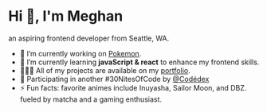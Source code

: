 # Hi 👋, I'm Meghan

an aspiring frontend developer from Seattle, WA.

- 🔭 I’m currently working on [Pokemon](https://github.com/meghanmullally/pokemon).
- 🌱 I’m currently learning **javaScript & react** to enhance my frontend skills.
- 👩🏼‍💻 All of my projects are available on my [portfolio](https://meghanmullally.github.io/).
- 👥 Participating in another #30NitesOfCode by [@Codédex](https://github.com/codedex-io)
- ⚡ Fun facts: favorite animes include Inuyasha, Sailor Moon, and DBZ. fueled by matcha and a gaming enthusiast.

<!--
**meghanmullally/meghanmullally** is a ✨ _special_ ✨ repository because its `README.md` (this file) appears on your GitHub profile.

Here are some ideas to get you started:

- 🔭 I’m currently working on ...
- 🌱 I’m currently learning ...
- 👯 I’m looking to collaborate on ...
- 🤔 I’m looking for help with ...
- 💬 Ask me about ...
- 📫 How to reach me: ...
- 😄 Pronouns: ...
- ⚡ Fun fact: ...

Pet Name: Chibi

  [Check out my progress!](https://www.codedex.io/@meghansm/30-nites-of-code)  
  ![@meghansm #30NitesOfCode](https://www.codedex.io/api/petStatus?user=meghansm)

<h3 align="left">Connect with me:</h3>
<p align="left">
  <a href="https://linkedin.com/in/meghan-mullally" target="blank"><img align="center" src="https://raw.githubusercontent.com/rahuldkjain/github-profile-readme-generator/master/src/images/icons/Social/linked-in-alt.svg" alt="meghan-mullally" height="30" width="40" /></a>
  <a href="https://instagram.com/meghan_codes" target="blank"><img align="center" src="https://raw.githubusercontent.com/rahuldkjain/github-profile-readme-generator/master/src/images/icons/Social/instagram.svg" alt="meghan_codes" height="30" width="40" /></a>
</p>

<h3 align="left">Languages and Tools:</h3>
<p align="left">
  <a href="https://www.w3schools.com/css/" target="_blank" rel="noreferrer"><img src="https://raw.githubusercontent.com/devicons/devicon/master/icons/css3/css3-original-wordmark.svg" alt="css3" width="40" height="40" /></a>
  <a href="https://www.w3.org/html/" target="_blank" rel="noreferrer"><img src="https://raw.githubusercontent.com/devicons/devicon/master/icons/html5/html5-original-wordmark.svg" alt="html5" width="40" height="40" /></a>
  <a href="https://developer.mozilla.org/en-US/docs/Web/JavaScript" target="_blank" rel="noreferrer"><img src="https://raw.githubusercontent.com/devicons/devicon/master/icons/javascript/javascript-original.svg" alt="javascript" width="40" height="40" /></a>
  <a href="https://reactjs.org/" target="_blank" rel="noreferrer"><img src="https://raw.githubusercontent.com/devicons/devicon/master/icons/react/react-original-wordmark.svg" alt="react" width="40" height="40" /></a>
</p>

-->
